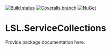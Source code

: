 [![Build status](https://img.shields.io/appveyor/ci/alunacjones/lsl-servicecollections.svg)](https://ci.appveyor.com/project/alunacjones/lsl-servicecollections)
[![Coveralls branch](https://img.shields.io/coverallsCoverage/github/alunacjones/LSL.ServiceCollections)](https://coveralls.io/github/alunacjones/LSL.ServiceCollections)
[![NuGet](https://img.shields.io/nuget/v/LSL.ServiceCollections.svg)](https://www.nuget.org/packages/LSL.ServiceCollections/)

# LSL.ServiceCollections

Provide package documentation here.

